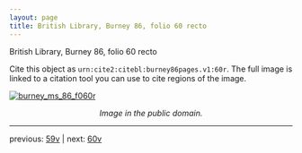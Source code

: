 ```yaml
---
layout: page
title: British Library, Burney 86, folio 60 recto
---
```


British Library, Burney 86, folio 60 recto

Cite this object as `urn:cite2:citebl:burney86pages.v1:60r`.  The full image is linked to a citation tool you can use to cite regions of the image.

[![burney_ms_86_f060r](http://www.homermultitext.org/iipsrv?IIIF=/project/homer/pyramidal/deepzoom/citebl/burney86imgs/v1/burney_ms_86_f060r.tif/full/800,/0/default.jpg)](http://www.homermultitext.org/ict2/?urn=urn:cite2:citebl:burney86imgs.v1:burney_ms_86_f060r) 

<p style="text-align: center; font-style: italic;">Image in the public domain.</p>

---

previous: [59v](../59v/) | next: [60v](../60v/)